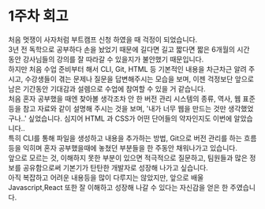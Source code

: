 # 1주차 회고

처음 멋쟁이 사자처럼 부트캠프 신청 하였을 때 걱정이 되었습니다.<br>
3년 전 독학으로 공부하다 손을 놨었기 때문에 길다면 길고 짧다면 짧은 6개월의 시간 동안 강사님들의 강의를 잘 따라갈 수 있을지가 불안했기 때문입니다.<br>
하지만 처음 수업 준비부터 해서 CLI, Git, HTML 등 기본적인 내용을 차근차근 알려 주시고, 수강생들이 겪는 문제나 질문을 답변해주시는 모습을 보며, 이젠 걱정보단 앞으로 남은 기간동안 기대감과 설렘으로 수업에 참여할 수 있을 거 같습니다.<br>
처음 혼자 공부했을 때엔 찾아볼 생각조차 안 한 버전 관리 시스템의 종류, 역사, 웹 표준 등을 참고 자료와 같이 설명해 주시는 것을 보며, '내가 너무 웹을 만드는 것만 생각했었구나..' 싶었습니다. 심지어 HTML 과 CSS가 어떤 단어들의 약자인지도 이번에 알았습니다..<br>
특히 CLI를 통해 파일을 생성하고 내용을 추가하는 방법, Git으로 버전 관리를 하는 흐름등을 익히며 혼자 공부했을때에 놓쳤던 부분들을 한 주동안 채워나가고 있습니다.<br>
앞으로 모르는 것, 이해하지 못한 부분이 있으면 적극적으로 질문하고, 팀원들과 많은 정보를 공유함으로써 기본기가 탄탄한 개발자로 성장해 나가고 싶습니다.<br> 아직 복잡하고 어려운 내용등을 많이 다루지는 않았지만, 앞으로 배울 Javascript,React 또한 잘 이해하고 성장해 나갈 수 있다는 자신감을 얻은 한 주였습니다.
